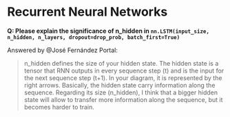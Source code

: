# Recurrent Neural Networks

**Q: Please explain the significance of n_hidden in `nn.LSTM(input_size, n_hidden, n_layers, dropout=drop_prob, batch_first=True)`**

Answered by @José Fernández Portal:

>n_hidden defines the size of your hidden state. The hidden state is a tensor that RNN outputs in every sequence step (t) and is the input for the next sequence step (t+1). In your diagram, it is represented by the right arrows. Basically, the hidden state carry information along the sequence. Regarding its size (n_hidden), I think that a bigger hidden state will allow to transfer more information along the sequence, but it becomes harder to train.



